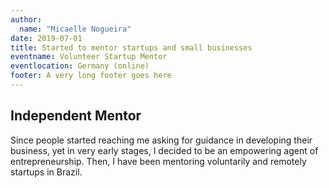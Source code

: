 ```yaml
---
author:
  name: "Micaelle Nogueira"
date: 2019-07-01
title: Started to mentor startups and small businesses
eventname: Volunteer Startup Mentor
eventlocation: Germany (online)
footer: A very long footer goes here
---
```


## Independent Mentor

Since people started reaching me asking for guidance in developing their business, yet in very early stages, I decided to be an empowering agent of entrepreneurship. Then, I have been mentoring voluntarily and remotely startups in Brazil.